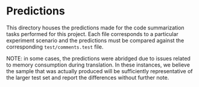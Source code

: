 # Predictions

This directory houses the predictions made for the code summarization tasks performed for this project. 
Each file corresponds to a particular experiment scenario and the predictions must be compared against
the corresponding `test/comments.test` file. 

NOTE: in some cases, the predictions were abridged due to issues related to memory consumption during translation. 
In these instances, we believe the sample that was actually produced will be sufficiently representative of the 
larger test set and report the differences without further note. 
